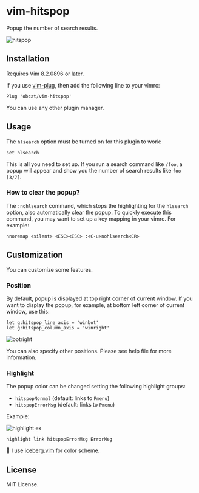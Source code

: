 # vim-hitspop

Popup the number of search results.

![hitspop](https://i.gyazo.com/9d37d82d7ed411e45f4e461311e1f884.gif)

## Installation

Requires Vim 8.2.0896 or later.

If you use [vim-plug](https://github.com/junegunn/vim-plug), then add the following line to your vimrc:

```vim
Plug 'obcat/vim-hitspop'
```

You can use any other plugin manager.

## Usage

The `hlsearch` option must be turned on for this plugin to work:

```vim
set hlsearch
```

This is all you need to set up. If you run a search command like `/foo`, a popup will appear and show you the number of search results like `foo [3/7]`.

### How to clear the popup?

The `:nohlsearch` command, which stops the highlighting for the `hlsearch` option, also automatically clear the popup. To quickly execute this command, you may want to set up a key mapping in your vimrc. For example:

```vim
nnoremap <silent> <ESC><ESC> :<C-u>nohlsearch<CR>
```

## Customization

You can customize some features.

### Position

By default, popup is displayed at top right corner of current window.
If you want to display the popup, for example, at bottom left corner of current window, use this:

```vim
let g:hitspop_line_axis = 'winbot'
let g:hitspop_column_axis = 'winright'
```

![botright](https://user-images.githubusercontent.com/64692680/102859740-d628f880-446f-11eb-9f40-00b4fd97e434.png)

You can also specify other positions. Please see help file for more information.

### Highlight

The popup color can be changed setting the following highlight groups:

* `hitspopNormal` (default: links to `Pmenu`)
* `hitspopErrorMsg` (default: links to `Pmenu`)

Example:

![highlight ex](https://user-images.githubusercontent.com/64692680/102861798-851b0380-4473-11eb-9f32-8486cf78c822.png)


```vim
highlight link hitspopErrorMsg ErrorMsg
```

📝 I use [iceberg.vim](https://github.com/cocopon/iceberg.vim) for color scheme.

## License

MIT License.
